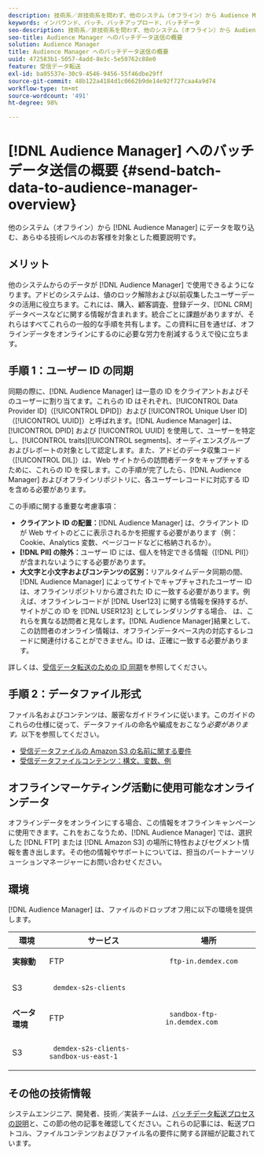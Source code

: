 ```yaml
---
description: 技術系／非技術系を問わず、他のシステム（オフライン）から Audience Manager にデータを取り込むお客様を対象とした概要説明です。
keywords: インバウンド、バッチ、バッチアップロード、バッチデータ
seo-description: 技術系／非技術系を問わず、他のシステム（オフライン）から Audience Manager にデータを取り込むお客様を対象とした概要説明です。これをおこなうには、Audience Manager のバッチアップロードオプションを使用します。
seo-title: Audience Manager へのバッチデータ送信の概要
solution: Audience Manager
title: Audience Manager へのバッチデータ送信の概要
uuid: 472583b1-5057-4add-8e3c-5e50762c88e0
feature: 受信データ転送
exl-id: ba95537e-30c9-4546-9456-55f46dbe29ff
source-git-commit: 48b122a4184d1c0662b9de14e92f727caa4a9d74
workflow-type: tm+mt
source-wordcount: '491'
ht-degree: 98%

---
```


# [!DNL Audience Manager] へのバッチデータ送信の概要 {#send-batch-data-to-audience-manager-overview}

他のシステム（オフライン）から [!DNL Audience Manager] にデータを取り込む、あらゆる技術レベルのお客様を対象とした概要説明です。

## メリット

他のシステムからのデータが [!DNL Audience Manager] で使用できるようになります。アドビのシステムは、値のロック解除および以前収集したユーザーデータの活用に役立ちます。これには、購入、顧客調査、登録データ、[!DNL CRM] データベースなどに関する情報が含まれます。統合ごとに課題がありますが、それらはすべてこれらの一般的な手順を共有します。この資料に目を通せば、オフラインデータをオンラインにするのに必要な労力を削減するうえで役に立ちます。

## 手順 1：ユーザー ID の同期

同期の際に、[!DNL Audience Manager] は一意の ID をクライアントおよびそのユーザーに割り当てます。これらの ID はそれぞれ、[!UICONTROL Data Provider ID]（[!UICONTROL DPID]）および [!UICONTROL Unique User ID]（[!UICONTROL UUID]）と呼ばれます。[!DNL Audience Manager] は、[!UICONTROL DPID] および [!UICONTROL UUID] を使用して、ユーザーを特定し、[!UICONTROL traits][!UICONTROL segments]、オーディエンスグループおよびレポートの対象として認定します。また、アドビのデータ収集コード（[!UICONTROL DIL]）は、Web サイトからの訪問者データをキャプチャするために、これらの ID を探します。この手順が完了したら、[!DNL Audience Manager] およびオフラインリポジトリに、各ユーザーレコードに対応する ID を含める必要があります。

この手順に関する重要な考慮事項：

* **クライアント ID の配置：**[!DNL Audience Manager] は、クライアント ID が Web サイトのどこに表示されるかを把握する必要があります（例：Cookie、Analytics 変数、ページコードなどに格納されるか）。
* **[!DNL PII] の除外：**&#x200B;ユーザー ID には、個人を特定できる情報（[!DNL PII]）が含まれないようにする必要があります。
* **大文字と小文字およびコンテンツの区別：**&#x200B;リアルタイムデータ同期の間、[!DNL Audience Manager] によってサイトでキャプチャされたユーザー ID は、オフラインリポジトリから渡された ID に一致する必要があります。例えば、オフラインレコードが [!DNL User123] に関する情報を保持するが、サイトがこの ID を [!DNL USER123] としてレンダリングする場合、 は、これらを異なる訪問者と見なします。[!DNL Audience Manager]結果として、この訪問者のオンライン情報は、オフラインデータベース内の対応するレコードに関連付けることができません。ID は、正確に一致する必要があります。

詳しくは、[受信データ転送のための ID 同期](../../../integration/sending-audience-data/batch-data-transfer-explained/id-sync-http.md)を参照してください。

## 手順 2：データファイル形式

ファイル名およびコンテンツは、厳密なガイドラインに従います。このガイドのこれらの仕様に従って、データファイルの命名や編成をおこなう&#x200B;*必要があります。*&#x200B;以下を参照してください。

* [受信データファイルの Amazon S3 の名前に関する要件](../../../integration/sending-audience-data/batch-data-transfer-explained/inbound-s3-filenames.md)
* [受信データファイルコンテンツ：構文、変数、例](../../../integration/sending-audience-data/batch-data-transfer-explained/inbound-file-contents.md)

## オフラインマーケティング活動に使用可能なオンラインデータ

オフラインデータをオンラインにする場合、この情報をオフラインキャンペーンに使用できます。これをおこなうため、[!DNL Audience Manager] では、選択した [!DNL FTP] または [!DNL Amazon S3] の場所に特性およびセグメント情報を書き出します。その他の情報やサポートについては、担当のパートナーソリューションマネージャーにお問い合わせください。

## 環境

[!DNL Audience Manager] は、ファイルのドロップオフ用に以下の環境を提供します。

<table id="table_A61AA64578944B23B5A7355F2A76E882"> 
 <thead> 
  <tr> 
   <th colname="col1" class="entry"> 環境 </th> 
   <th colname="col02" class="entry"> サービス </th> 
   <th colname="col2" class="entry"> 場所 </th> 
  </tr> 
 </thead>
 <tbody> 
  <tr> 
   <td colname="col1" morerows="1"> <b>実稼動</b> </td> 
   <td colname="col02"> FTP </td> 
   <td colname="col2"> <p> <code> ftp-in.demdex.com</code> </p> </td> 
  </tr> 
  <tr> 
   <td colname="col02"> S3 </td> 
   <td colname="col2"> <p> <code> demdex-s2s-clients</code> </p> </td> 
  </tr> 
  <tr> 
   <td colname="col1" morerows="1"> <b>ベータ環境</b> </td> 
   <td colname="col02"> FTP </td> 
   <td colname="col2"> <p><code> sandbox-ftp-in.demdex.com</code> </p> </td> 
  </tr> 
  <tr> 
   <td colname="col02"> S3 </td> 
   <td colname="col2"> <p> <code> demdex-s2s-clients-sandbox-us-east-1</code> </p> </td> 
  </tr> 
 </tbody> 
</table>

## その他の技術情報

システムエンジニア、開発者、技術／実装チームは、[バッチデータ転送プロセスの説明](../../../integration/sending-audience-data/batch-data-transfer-explained/batch-data-transfer-explained.md)と、この節の他の記事を確認してください。これらの記事には、転送プロトコル、ファイルコンテンツおよびファイル名の要件に関する詳細が記載されています。
